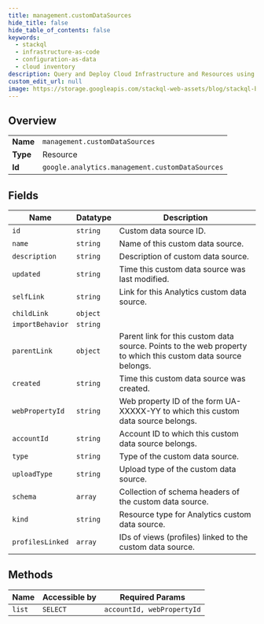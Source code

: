 ```yaml
---
title: management.customDataSources
hide_title: false
hide_table_of_contents: false
keywords:
  - stackql
  - infrastructure-as-code
  - configuration-as-data
  - cloud inventory
description: Query and Deploy Cloud Infrastructure and Resources using SQL
custom_edit_url: null
image: https://storage.googleapis.com/stackql-web-assets/blog/stackql-blog-post-featured-image.png
---
```

  
    

## Overview
<table><tbody>
<tr><td><b>Name</b></td><td><code>management.customDataSources</code></td></tr>
<tr><td><b>Type</b></td><td>Resource</td></tr>
<tr><td><b>Id</b></td><td><code>google.analytics.management.customDataSources</code></td></tr>
</tbody></table>

## Fields
| Name | Datatype | Description |
| ---- | -------- | ----------- |
| `id` | `string` | Custom data source ID. |
| `name` | `string` | Name of this custom data source. |
| `description` | `string` | Description of custom data source. |
| `updated` | `string` | Time this custom data source was last modified. |
| `selfLink` | `string` | Link for this Analytics custom data source. |
| `childLink` | `object` |  |
| `importBehavior` | `string` |  |
| `parentLink` | `object` | Parent link for this custom data source. Points to the web property to which this custom data source belongs. |
| `created` | `string` | Time this custom data source was created. |
| `webPropertyId` | `string` | Web property ID of the form UA-XXXXX-YY to which this custom data source belongs. |
| `accountId` | `string` | Account ID to which this custom data source belongs. |
| `type` | `string` | Type of the custom data source. |
| `uploadType` | `string` | Upload type of the custom data source. |
| `schema` | `array` | Collection of schema headers of the custom data source. |
| `kind` | `string` | Resource type for Analytics custom data source. |
| `profilesLinked` | `array` | IDs of views (profiles) linked to the custom data source. |
## Methods
| Name | Accessible by | Required Params |
| ---- | ------------- | --------------- |
| `list` | `SELECT` | `accountId, webPropertyId` |
